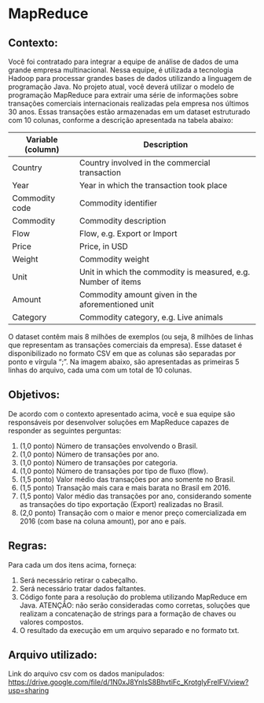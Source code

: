 # MapReduce

## Contexto:

Você foi contratado para integrar a equipe de análise de dados de uma grande empresa
multinacional. Nessa equipe, é utilizada a tecnologia Hadoop para processar grandes bases de dados
utilizando a linguagem de programação Java. No projeto atual, você deverá utilizar o modelo de
programação MapReduce para extrair uma série de informações sobre transações comerciais
internacionais realizadas pela empresa nos últimos 30 anos. Essas transações estão armazenadas em um
dataset estruturado com 10 colunas, conforme a descrição apresentada na tabela abaixo:

| Variable (column) | Description                                                   |
|-------------------|---------------------------------------------------------------|
| Country           | Country involved in the commercial transaction                |
| Year              | Year in which the transaction took place                      |
| Commodity code    | Commodity identifier                                          |
| Commodity         | Commodity description                                         |
| Flow              | Flow, e.g. Export or Import                                   |
| Price             | Price, in USD                                                 |
| Weight            | Commodity weight                                              |
| Unit              | Unit in which the commodity is measured, e.g. Number of items |
| Amount            | Commodity amount given in the aforementioned unit             |
| Category          | Commodity category, e.g. Live animals                         |

O dataset contêm mais 8 milhões de exemplos (ou seja, 8 milhões de linhas que representam as
transações comerciais da empresa). Esse dataset é disponibilizado no formato CSV em que as colunas são
separadas por ponto e vírgula “;”. Na imagem abaixo, são apresentadas as primeiras 5 linhas do arquivo,
cada uma com um total de 10 colunas.

## Objetivos:

De acordo com o contexto apresentado acima, você e sua equipe são responsáveis por
desenvolver soluções em MapReduce capazes de responder as seguintes perguntas:

1. (1,0 ponto) Número de transações envolvendo o Brasil.
2. (1,0 ponto) Número de transações por ano.
3. (1,0 ponto) Número de transações por categoria.
4. (1,0 ponto) Número de transações por tipo de fluxo (flow).
5. (1,5 ponto) Valor médio das transações por ano somente no Brasil.
6. (1,5 ponto) Transação mais cara e mais barata no Brasil em 2016.
7. (1,5 ponto) Valor médio das transações por ano, considerando somente as transações do
   tipo exportação (Export) realizadas no Brasil.
8. (2,0 ponto) Transação com o maior e menor preço comercializada em 2016 (com base na
   coluna amount), por ano e país.

## Regras:

Para cada um dos itens acima, forneça:

1. Será necessário retirar o cabeçalho.
2. Será necessário tratar dados faltantes.
3. Código fonte para a resolução do problema utilizando MapReduce em Java. ATENÇÃO: não
   serão consideradas como corretas, soluções que realizam a concatenação de strings para a
   formação de chaves ou valores compostos.
4. O resultado da execução em um arquivo separado e no formato txt.

## Arquivo utilizado:

Link do arquivo csv com os dados manipulados: https://drive.google.com/file/d/1N0xJ8YnlsS8BhvtiFc_KrotglyFrelFV/view?usp=sharing